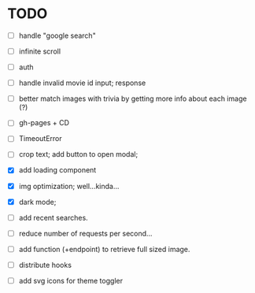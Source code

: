 # TODO

- [ ] handle "google search"
- [ ] infinite scroll
- [ ] auth
- [ ] handle invalid movie id input; response
- [ ] better match images with trivia by getting more info about each image (?)
- [ ] gh-pages + CD
- [ ] TimeoutError
- [ ] crop text; add button to open modal;
- [x] add loading component
- [x] img optimization; well...kinda...
- [x] dark mode;
- [ ] add recent searches.
- [ ] reduce number of requests per second...
- [ ] add function (+endpoint) to retrieve full sized image.

- [ ] distribute hooks
- [ ] add svg icons for theme toggler
